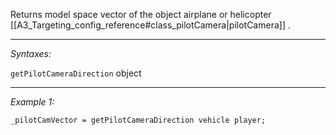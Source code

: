 Returns model space vector of the object airplane or helicopter [[A3_Targeting_config_reference#class_pilotCamera|pilotCamera]] .


---
*Syntaxes:*

`getPilotCameraDirection` object

---
*Example 1:*

```sqf
_pilotCamVector = getPilotCameraDirection vehicle player;
```